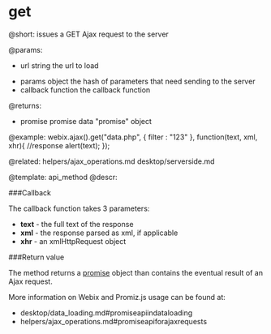 get
=============

@short: issues a GET Ajax request to the server
	
@params:
- url	string	the url to load
* params	object	the hash of parameters that need sending to the server
* callback	function	the callback function


@returns:
- promise		promise		data "promise" object


@example:
webix.ajax().get("data.php", { filter : "123" }, function(text, xml, xhr){
	//response
	alert(text);
});

@related:
	helpers/ajax_operations.md
    desktop/serverside.md

@template:	api_method
@descr:

###Callback

The callback function takes 3 parameters:

- **text** - the full text of the response
- **xml** - the response parsed as xml, if applicable
- **xhr** - an xmlHttpRequest object

###Return value

The method returns a [promise](http://promisesaplus.com/) object than contains the eventual result of an Ajax request. 

More information on Webix and Promiz.js usage can be found at: 

- desktop/data_loading.md#promiseapiindataloading
- helpers/ajax_operations.md#promiseapiforajaxrequests